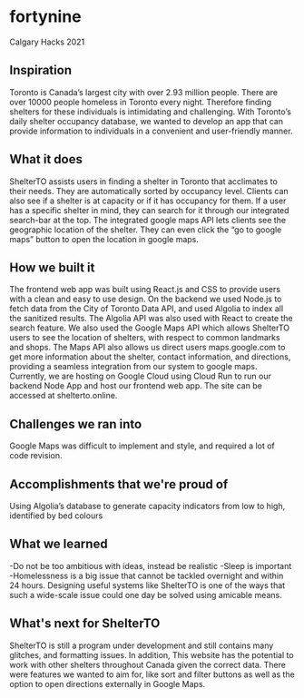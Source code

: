 # fortynine
Calgary Hacks 2021
## Inspiration
Toronto is Canada’s largest city with over 2.93 million people. There are over 10000 people homeless in Toronto every night. Therefore finding shelters for these individuals is intimidating and challenging. With Toronto’s daily shelter occupancy database, we wanted to develop an app that can provide information to individuals in a convenient and user-friendly manner. 
## What it does
ShelterTO assists users in finding a shelter in Toronto that acclimates to their needs. They are automatically sorted by occupancy level. Clients can also see if a shelter is at capacity or if it has occupancy for them. If a user has a specific shelter in mind, they can search for it through our integrated search-bar at the top. The integrated google maps API lets clients see the geographic location of the shelter. They can even click the “go to google maps” button to open the location in google maps.
## How we built it
The frontend web app was built using React.js and CSS to provide users with a clean and easy to use design. On the backend we used Node.js to fetch data from the City of Toronto Data API, and used Algolia to index all the sanitized results. The Algolia API was also used with React to create the search feature. We also used the Google Maps API which allows ShelterTO users to see the location of shelters, with respect to common landmarks and shops. The Maps API also allows us direct users maps.google.com to get more information about the shelter, contact information, and directions, providing a seamless integration from our system to google maps. Currently, we are hosting on Google Cloud using Cloud Run to run our backend Node App and host our frontend web app. The site can be accessed at shelterto.online. 
## Challenges we ran into
Google Maps was difficult to implement and style, and required a lot of code revision.
## Accomplishments that we're proud of
Using Algolia’s database to generate capacity indicators from low to high, identified by bed colours
## What we learned
-Do not be too ambitious with ideas, instead be realistic
-Sleep is important 
-Homelessness is a big issue that cannot be tackled overnight and within 24 hours. Designing useful systems like ShelterTO is one of the ways that such a wide-scale issue could one day be solved using amicable means.  
## What's next for ShelterTO
ShelterTO is still a program under development and still contains many glitches, and formatting issues. In addition, This website has the potential to work with other shelters throughout Canada given the correct data. There were features we wanted to aim for, like sort and filter buttons as well as the option to open directions externally in Google Maps.
